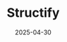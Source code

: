 ---  
layout: startup_page  
title: "Structify"  
id: "structify.ai"  
permalink: "/structifystructify.ai04302025/"  
website: "https://www.structify.ai/"  
funding_round: "Seed"  
funding_amount: "$4.1M"  
investors: "Bain Capital Ventures, 8VC, Integral Ventures"  
about: "Structify parses high-quality data for any business problem by transforming unstructured data into customized, structured datasets. It uses an in-house model to make good data accessible and allows users to create custom data workflows via a chat interface. The platform offers both free and paid tiers, providing various levels of access and functionality."  
markets: "Data Analytics, AI, Information Technology"  
hq: "Brooklyn, New York, United States"  
founded_year: "2023"  
linkedin: "https://www.linkedin.com/company/structifyai"  
twitter: "https://twitter.com/StructifyAI"  
instagram: ""  
facebook: ""  
crunchbase: "https://www.crunchbase.com/organization/structify"  
pitchbook: "https://pitchbook.com/profiles/company/595863-64"  

date_display: "30-Apr-2025"  
date: "2025-04-30"

# SEO Optimization  
meta_title: "Structify - Seed Funding ($4.1M)"  
meta_description: "Structify, Structify parses high-quality data for any business problem by transforming unstructured data into customized, structured datasets. It uses an in-hous..."  
meta_keywords: "Structify, Data Analytics, AI, Information Technology, Seed funding"  
canonical_url: "https://startup.projectstartups.com/structifystructify.ai04302025/"  
---